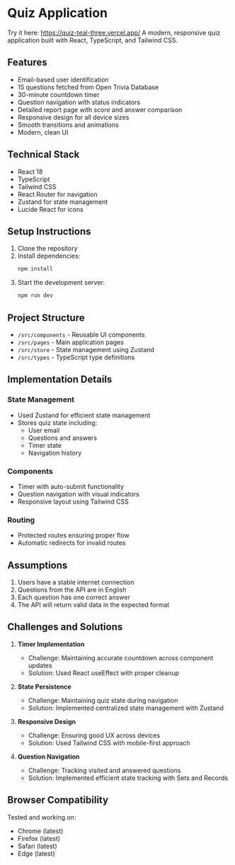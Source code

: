 # Quiz Application
Try it here:
https://quiz-teal-three.vercel.app/
A modern, responsive quiz application built with React, TypeScript, and Tailwind CSS.

## Features

- Email-based user identification
- 15 questions fetched from Open Trivia Database
- 30-minute countdown timer
- Question navigation with status indicators
- Detailed report page with score and answer comparison
- Responsive design for all device sizes
- Smooth transitions and animations
- Modern, clean UI

## Technical Stack

- React 18
- TypeScript
- Tailwind CSS
- React Router for navigation
- Zustand for state management
- Lucide React for icons

## Setup Instructions

1. Clone the repository
2. Install dependencies:
   ```bash
   npm install
   ```
3. Start the development server:
   ```bash
   npm run dev
   ```

## Project Structure

- `/src/components` - Reusable UI components
- `/src/pages` - Main application pages
- `/src/store` - State management using Zustand
- `/src/types` - TypeScript type definitions

## Implementation Details

### State Management
- Used Zustand for efficient state management
- Stores quiz state including:
  - User email
  - Questions and answers
  - Timer state
  - Navigation history

### Components
- Timer with auto-submit functionality
- Question navigation with visual indicators
- Responsive layout using Tailwind CSS

### Routing
- Protected routes ensuring proper flow
- Automatic redirects for invalid routes

## Assumptions

1. Users have a stable internet connection
2. Questions from the API are in English
3. Each question has one correct answer
4. The API will return valid data in the expected format

## Challenges and Solutions

1. **Timer Implementation**
   - Challenge: Maintaining accurate countdown across component updates
   - Solution: Used React useEffect with proper cleanup

2. **State Persistence**
   - Challenge: Maintaining quiz state during navigation
   - Solution: Implemented centralized state management with Zustand

3. **Responsive Design**
   - Challenge: Ensuring good UX across devices
   - Solution: Used Tailwind CSS with mobile-first approach

4. **Question Navigation**
   - Challenge: Tracking visited and answered questions
   - Solution: Implemented efficient state tracking with Sets and Records

## Browser Compatibility

Tested and working on:
- Chrome (latest)
- Firefox (latest)
- Safari (latest)
- Edge (latest)
